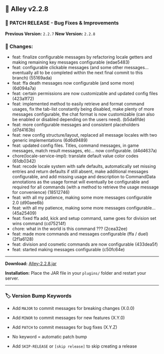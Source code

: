 ## 🎉 Alley v2.2.8

### 🔧 **PATCH RELEASE** - Bug Fixes & Improvements

**Previous Version:** `2.2.7`
**New Version:** `2.2.8`

### 📝 Changes:

- feat: finalize configurable messages by refactoring locale getters and making remaining key messages configurable (edae5483)
- feat: configurable clickable messages (and some other messages... eventually all to be completed within the next final commit to this branch) (55169ada)
- feat: ffa death messages now configurable (and some more) (6d094a7a)
- feat: certain permissions are now customizable and updated config files (423a1f72)
- feat: implemented method to easily retrieve and format command usages, fix the tab-list constantly being disabled, make plenty of more messages configurable, the chat format is now customizable (can also be enabled or disabled depending on the users need). (b5da6fde)
- feat: more configurable messages and consistent placeholders (d7d4163b)
- feat: new config structure/layout, replaced all message locales with two generic implementations (6d6d9489)
- feat: updated config files. Titles, command messages, in game messages, match result messages, etc... now configurable. (d4d4637a)
- chore(locale-service-impl): translate default value color codes (61db0342)
- feat: recode locale system with safe defaults, automatically set missing entries and return defaults if still absent, make additional messages configurable, and add missing usage and description to CommandData annotations as the usage format will eventually be configurable and required for all commands (with a method to retrieve the usage message for convenience) (18512746)
- feat: with all my patience, making some more messages configurable 2.0 (d90aee6b)
- feat: with all my patience, making some more messages configurable... (45a25409)
- feat: fixed ffa add, kick and setup command, same goes for division set wins command (cd75214f)
- chore: what in the world is this command ??? (2cea32ee)
- feat: made more commands and messages configurable (ffa / duel) (2f1a6128)
- feat: division and cosmetic commands are now configurable (433dea5f)
- feat: started making messages configurable (c50fc64e)

---
**Download:** [Alley-2.2.8.jar](https://github.com/RevereInc/alley-practice/releases/download/v2.2.8/Alley-2.2.8.jar)

**Installation:** Place the JAR file in your `plugins/` folder and restart your server.

---
### 🏷️ Version Bump Keywords

- Add `MAJOR` to commit messages for breaking changes (X.0.0)

- Add `MINOR` to commit messages for new features (X.Y.0)

- Add `PATCH` to commit messages for bug fixes (X.Y.Z)

- No keyword = automatic patch bump

- Add `SKIP-RELEASE` or `[skip release]` to skip creating a release

